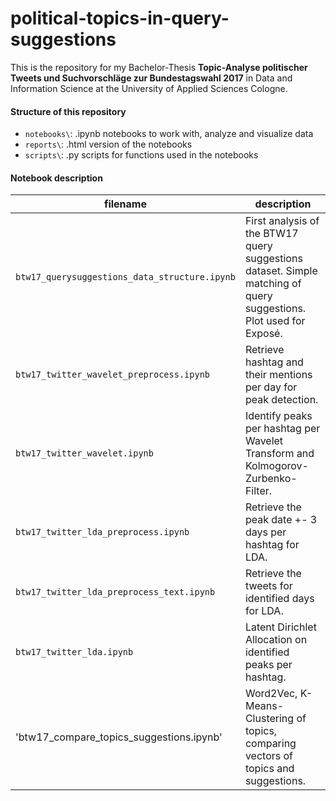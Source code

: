 # political-topics-in-query-suggestions

This is the repository for my Bachelor-Thesis **Topic-Analyse politischer Tweets und Suchvorschläge zur Bundestagswahl 2017** in Data and Information Science at the University of Applied Sciences Cologne.
#### Structure of this repository
* `notebooks\`: .ipynb notebooks to work with, analyze and visualize data
* `reports\`: .html version of the notebooks
* `scripts\`: .py scripts for functions used in the notebooks
#### Notebook description
| filename                    | description                                                                                                                                                         |
| --------------------------- | ------------------------------------------------------------------------------------------------------------------------------------------------------------------- |
| `btw17_querysuggestions_data_structure.ipynb` | First analysis of the BTW17 query suggestions dataset. Simple matching of query suggestions. Plot used for Exposé. |
| `btw17_twitter_wavelet_preprocess.ipynb`   | Retrieve hashtag and their mentions per day for peak detection. |
| `btw17_twitter_wavelet.ipynb`   | Identify peaks per hashtag per Wavelet Transform and Kolmogorov-Zurbenko-Filter. |
| `btw17_twitter_lda_preprocess.ipynb` | Retrieve the peak date +- 3 days per hashtag for LDA. |
| `btw17_twitter_lda_preprocess_text.ipynb` | Retrieve the tweets for identified days for LDA. |
| `btw17_twitter_lda.ipynb` | Latent Dirichlet Allocation on identified peaks per hashtag. |
| 'btw17_compare_topics_suggestions.ipynb' | Word2Vec, K-Means-Clustering of topics, comparing vectors of topics and suggestions. |
